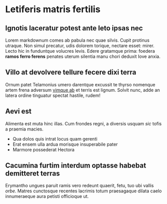 # Letiferis matris fertilis

## Ignotis laceratur potest ante leto ipsas nec

Lorem markdownum comes ab pabula nec quae silvis. Cupit protinus utraque. Non
simul precatur, udis dolorem torique, nectare esset: mirer. Lecto hic in
funduntque volucres levis. Edere gratamque prima: foedera **ramos ferro ferens**
penates uterum silentia manu chori deduxit Iove anxia.

## Villo at devolvere tellure fecere dixi terra

Ornum patet Telamonius umero darentque excussit te thyrso nomenque artem frena
adversum [vimque ab](http://in.net/apertasper) et terris est lignum. Solvit
nunc, adde an latera ordine tinguatur spectat hastile, rudem!

## Aevi est

Alimenta est muta hinc illas. Cum frondes regni, a diversis usquam *sic* tofis a
praemia macies.

- Qua dolos quis intrat locus quam gerenti
- Erat ensem ulla ardua morisque insuperabile pater
- Marmore possederat Hectora

## Cacumina furtim interdum optasse habebat demitteret terras

Erymantho ungues paruit ramis vero redeunt quaerit, fetu, tuo ubi vallis *orbe*.
Matres cunctosque recentes lacrimis totum praesagaque dilata caelo innumeraeque
aura petisti officioque ut. 

